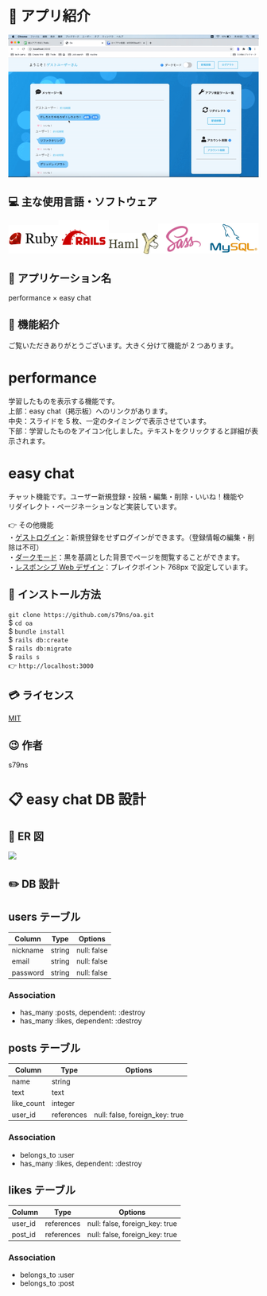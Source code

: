 # :pushpin: アプリ紹介

<img src="https://github.com/s79ns/oa/blob/master/app/assets/images/readme%E7%B4%B9%E4%BB%8B.gif">

## :computer: 主な使用言語・ソフトウェア

<img src="https://github.com/s79ns/oa/blob/master/app/assets/images/ruby-logo.png" width="20%"><img src="https://github.com/s79ns/oa/blob/master/app/assets/images/rails_logo.png" width="20%"><img src="https://github.com/s79ns/oa/blob/master/app/assets/images/haml.png" width="20%"><img src="https://github.com/s79ns/oa/blob/master/app/assets/images/sass.png" width="20%"><img src="https://github.com/s79ns/oa/blob/master/app/assets/images/mysql.png" width="20%">

## :speech_balloon: アプリケーション名

performance × easy chat

## :eyes: 機能紹介

ご覧いただきありがとうございます。大きく分けて機能が 2 つあります。

# performance<br>

学習したものを表示する機能です。<br>
上部：easy chat（掲示板）へのリンクがあります。<br>
中央：スライドを 5 枚、一定のタイミングで表示させています。<br>
下部：学習したものをアイコン化しました。テキストをクリックすると詳細が表示されます。<br>

# easy chat<br>

チャット機能です。ユーザー新規登録・投稿・編集・削除・いいね！機能や<br>
リダイレクト・ページネーションなど実装しています。<br>
<br>👉 その他機能<br>
・[ゲストログイン](https://github.com/s79ns/oa/blob/master/app/assets/images/%E3%82%B2%E3%82%B9%E3%83%88%E3%83%AD%E3%82%B0%E3%82%A4%E3%83%B3%E7%B4%B9%E4%BB%8B.gif "ゲストログイン")：新規登録をせずログインができます。（登録情報の編集・削除は不可）<br>
・[ダークモード](https://github.com/s79ns/oa/blob/master/app/assets/images/%E3%83%80%E3%83%BC%E3%82%AF%E3%83%A2%E3%83%BC%E3%83%89%E7%B4%B9%E4%BB%8B.gif "ダークモード")：黒を基調とした背景でページを閲覧することができます。<br>
・[レスポンシブ Web デザイン](https://github.com/s79ns/oa/blob/master/app/assets/images/%E3%83%AC%E3%82%B9%E3%83%9D%E3%83%B3%E3%82%B7%E3%83%96%E3%82%A6%E3%82%A7%E3%83%96%E3%83%87%E3%82%B6%E3%82%A4%E3%83%B3%E7%B4%B9%E4%BB%8B.gif "レスポンシブWebデザイン")：ブレイクポイント 768px で設定しています。

## :memo: インストール方法

`git clone https://github.com/s79ns/oa.git`<br>
\$ `cd oa`<br>
\$ `bundle install`<br>
\$ `rails db:create`<br>
\$ `rails db:migrate`<br>
\$ `rails s`<br>
👉 `http://localhost:3000`

## :credit_card: ライセンス

[MIT](https://raw.githubusercontent.com/s79ns/oa/master/LICENSE "MIT")

## :wink: 作者

s79ns

# :clipboard: easy chat DB 設計

## :paperclip: ER 図

<img src="https://github.com/s79ns/oa/blob/master/app/assets/images/ER%E5%9B%B3.png">

## :pencil2: DB 設計

## users テーブル

| Column   | Type   | Options     |
| -------- | ------ | ----------- |
| nickname | string | null: false |
| email    | string | null: false |
| password | string | null: false |

### Association

- has_many :posts, dependent: :destroy
- has_many :likes, dependent: :destroy

## posts テーブル

| Column     | Type       | Options                        |
| ---------- | ---------- | ------------------------------ |
| name       | string     |                                |
| text       | text       |                                |
| like_count | integer    |                                |
| user_id    | references | null: false, foreign_key: true |

### Association

- belongs_to :user
- has_many :likes, dependent: :destroy

## likes テーブル

| Column  | Type       | Options                        |
| ------- | ---------- | ------------------------------ |
| user_id | references | null: false, foreign_key: true |
| post_id | references | null: false, foreign_key: true |

### Association

- belongs_to :user
- belongs_to :post
